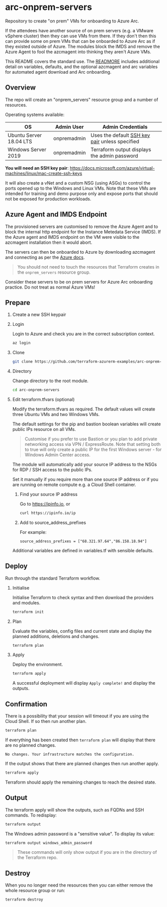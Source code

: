 # arc-onprem-servers

Repository to create "on prem" VMs for onboarding to Azure Arc.

If the attendees have another source of on prem servers (e.g. a VMware vSphere cluster) then they can use VMs from there. If they don't then this can provide some on prem VMs that can be onboarded to Azure Arc as if they existed outside of Azure. The modules block the IMDS and remove the Azure Agent to fool the azcmagent into thinking they aren't Azure VMs.

This README covers the standard use. The [READMORE](./READMORE.md) includes additional detail on variables, defaults, and the optional azcmagent and arc variables for automated agent download and Arc onboarding.

## Overview

The repo will create an "onprem_servers" resource group and a number of resources.

Operating systems available:

| OS | Admin User | Admin Credentials |
|---|---|---|
| Ubuntu Server 18.04 LTS | onpremadmin | Uses the default [SSH key pair](https://docs.microsoft.com/azure/virtual-machines/linux/mac-create-ssh-keys) unless specified |
| Windows Server 2019 | onpremadmin | Terraform output displays the admin password |

**You will need an SSH key pair**: <https://docs.microsoft.com/azure/virtual-machines/linux/mac-create-ssh-keys>

It will also create a vNet and a custom NSG (using ASGs) to control the ports opened up to the Windows and Linux VMs. Note that these VMs are intended for training and demo purpose only and expose ports that should not be exposed for production workloads.

## Azure Agent and IMDS Endpoint

The provisioned servers are customised to remove the Azure Agent and to block the internal http endpoint for the Instance Metedata Service (IMDS). If the Azure agent and IMDS endpoint on the VM were visible to the azcmagent installation then it would abort.

The servers can then be onboarded to Azure by downloading azcmagent and connecting as per the [Azure docs](https://aka.ms/AzureArcDocs).

> You should not need to touch the resources that Terraform creates in the `onprem_servers` resource group.

Consider these servers to be on prem servers for Azure Arc onboarding practice. Do not treat as normal Azure VMs!

## Prepare

1. Create a new SSH keypair
1. Login

    Login to Azure and check you are in the correct subscription context.

    ```bash
    az login
    ```

1. Clone

   ```bash
   git clone https://github.com/terraform-azurerm-examples/arc-onprem-servers/
   ```

1. Directory

    Change directory to the root module.

    ```bash
    cd arc-onprem-servers
    ```

1. Edit terraform.tfvars (optional)

    Modify the terraform.tfvars as required. The default values will create three Ubuntu VMs and two Windows VMs.

    The default settings for the pip and bastion boolean variables will create public IPs resource on all VMs.

    > Customise if you prefer to use Bastion or you plan to add private networking access via VPN / ExpressRoute. Note that setting both to true will only create a public IP for the first Windows server - for Windows Admin Center access.

    The module will automatically add your source IP address to the NSGs for RDP / SSH access to the public IPs.

    Set it manually if you require more than one source IP address or if you are running on remote compute e.g. a Cloud Shell container.

    1. Find your source IP address

        Go to https://ipinfo.io, or

        ```bash
        curl https://ipinfo.io/ip
        ```

    1. Add to source_address_prefixes

        For example:

        ```text
        source_address_prefixes = ["68.321.97.64","86.158.18.94"]
        ```

    Additional variables are defined in variables.tf with sensible defaults.

## Deploy

Run through the standard Terraform workflow.

1. Initialise

    Initialise Terraform to check syntax and then download the providers and modules.

    ```bash
    terraform init
    ```

1. Plan

    Evaluate the variables, config files and current state and display the planned additions, deletions and changes.

    ```bash
    terraform plan
    ```

1. Apply

    Deploy the environment.

    ```bash
    terraform apply
    ```

    A successful deployment will display `Apply complete!` and display the outputs.

## Confirmation

There is a possibility that your session will timeout if you are using the Cloud Shell. If so then run another plan.

```bash
terraform plan
```

If everything has been created then `terraform plan` will display that there are no planned changes.

```text
No changes. Your infrastructure matches the configuration.
```

If the output shows that there are planned changes then run another apply.

```bash
terraform apply
```

Terraform should apply the remaining changes to reach the desired state.

## Output

The terraform apply will show the outputs, such as FQDNs and SSH commands. To redisplay:

```bash
terraform output
```

The Windows admin password is a "sensitive value". To display its value:

```bash
terraform output windows_admin_password
```

> These commands will only show output if you are in the directory of the Terraform repo.

## Destroy

When you no longer need the resources then you can either remove the whole resource group or run:

```bash
terraform destroy
```
